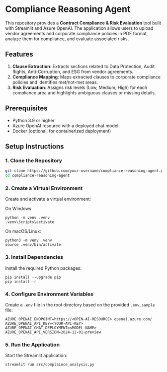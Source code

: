 # Compliance Reasoning Agent

This repository provides a **Contract Compliance & Risk Evaluation** tool built with Streamlit and Azure OpenAI. The application allows users to upload vendor agreements and corporate compliance policies in PDF format, analyze them for compliance, and evaluate associated risks.

## Features

1. **Clause Extraction**: Extracts sections related to Data Protection, Audit Rights, Anti-Corruption, and ESG from vendor agreements.
2. **Compliance Mapping**: Maps extracted clauses to corporate compliance policies and identifies met/not-met areas.
3. **Risk Evaluation**: Assigns risk levels (Low, Medium, High) for each compliance area and highlights ambiguous clauses or missing details.

## Prerequisites

- Python 3.9 or higher
- Azure OpenAI resource with a deployed chat model
- Docker (optional, for containerized deployment)

## Setup Instructions

### 1. Clone the Repository

```bash
git clone https://github.com/your-username/compliance-reasoning-agent.git
cd compliance-reasoning-agent
```

### 2. Create a Virtual Environment
Create and activate a virtual environment:

On Windows
```
python -m venv .venv
.venv\Scripts\activate
```

On macOS/Linux:
```
python3 -m venv .venv
source .venv/bin/activate
```

### 3. Install Dependencies
Install the required Python packages:
```
pip install --upgrade pip
pip install -r 
```

### 4. Configure Environment Variables
Create a `.env` file in the root directory based on the provided `.env.sample` file:
```
AZURE_OPENAI_ENDPOINT=https://<OPEN-AI-RESOURCE>.openai.azure.com/
AZURE_OPENAI_API_KEY=<YOUR-API-KEY>
AZURE_OPENAI_CHAT_DEPLOYMENT=<MODEL-NAME>
AZURE_OPENAI_API_VERSION=2024-12-01-preview
```

### 5. Run the Application
Start the Streamlit application:
```
streamlit run src/complaince_analysis.py
```